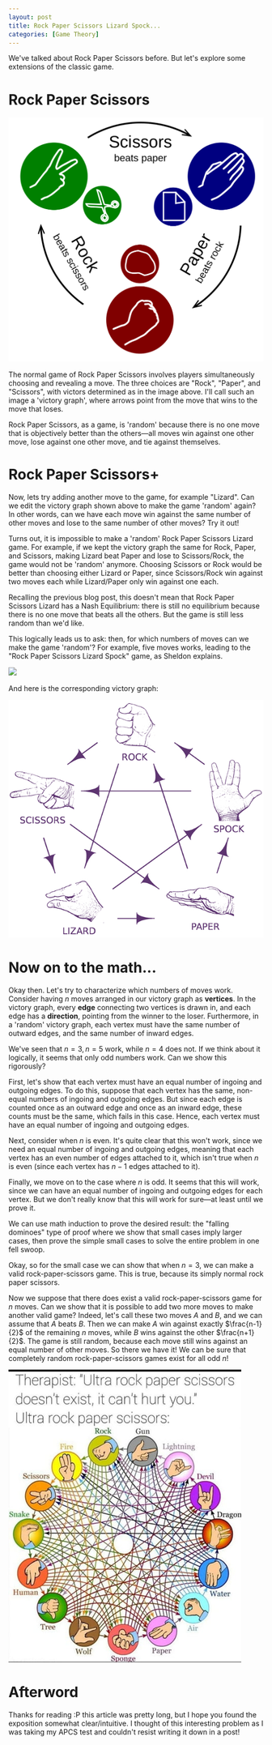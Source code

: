 ```yaml
---
layout: post
title: Rock Paper Scissors Lizard Spock...
categories: [Game Theory]
---
```


We've talked about Rock Paper Scissors before. But let's explore some extensions of the classic game.
    
<!--
<script>window.texme = { style: 'none' }</script>
<script src="https://cdn.jsdelivr.net/npm/texme@1.2.2"></script>

<textarea>
-->

# Rock Paper Scissors

![](/images/rps.png)

The normal game of Rock Paper Scissors involves players simultaneously choosing and revealing a move. The three choices are "Rock", "Paper", and "Scissors", with victors determined as in the image above. I'll call such an image a 'victory graph', where arrows point from the move that wins to the move that loses. 

Rock Paper Scissors, as a game, is 'random' because there is no one move that is objectively better than the others—all moves win against one other move, lose against one other move, and tie against themselves. 

# Rock Paper Scissors+

Now, lets try adding another move to the game, for example "Lizard". Can we edit the victory graph shown above to make the game 'random' again? In other words, can we have each move win against the same number of other moves and lose to the same number of other moves? Try it out!

Turns out, it is impossible to make a 'random' Rock Paper Scissors Lizard game. For example, if we kept the victory graph the same for Rock, Paper, and Scissors, making Lizard beat Paper and lose to Scissors/Rock, the game would not be 'random' anymore. Choosing Scissors or Rock would be better than choosing either Lizard or Paper, since Scissors/Rock win against two moves each while Lizard/Paper only win against one each. 

Recalling the previous blog post, this doesn't mean that Rock Paper Scissors Lizard has a Nash Equilibrium: there is still no equilibrium because there is no one move that beats all the others. But the game is still less random than we'd like. 

This logically leads us to ask: then, for which numbers of moves can we make the game 'random'? For example, five moves works, leading to the "Rock Paper Scissors Lizard Spock" game, as Sheldon explains.

![](https://3.bp.blogspot.com/-_HkliKF4asQ/T8GhKKyekNI/AAAAAAAAGkI/Wt3tixiCl5w/s1600/tumblr_le88b8tGf31qfey7lo1_500.jpg)

And here is the corresponding victory graph:

![](/images/rpsls.jpeg)

# Now on to the math...

Okay then. Let's try to characterize which numbers of moves work. Consider having $n$ moves arranged in our victory graph as **vertices**. In the victory graph, every **edge** connecting two vertices is drawn in, and each edge has a **direction**, pointing from the winner to the loser. Furthermore, in a 'random' victory graph, each vertex must have the same number of outward edges, and the same number of inward edges. 

We've seen that $n=3, n=5$ work, while $n=4$ does not. If we think about it logically, it seems that only odd numbers work. Can we show this rigorously?

First, let's show that each vertex must have an equal number of ingoing and outgoing edges. To do this, suppose that each vertex has the same, non-equal numbers of ingoing and outgoing edges. But since each edge is counted once as an outward edge and once as an inward edge, these counts must be the same, which fails in this case. Hence, each vertex must have an equal number of ingoing and outgoing edges.

Next, consider when $n$ is even. It's quite clear that this won't work, since we need an equal number of ingoing and outgoing edges, meaning that each vertex has an even number of edges attached to it, which isn't true when $n$ is even (since each vertex has $n-1$ edges attached to it).

Finally, we move on to the case where $n$ is odd. It seems that this will work, since we can have an equal number of ingoing and outgoing edges for each vertex. But we don't really know that this will work for sure—at least until we prove it. 

We can use math induction to prove the desired result: the "falling dominoes" type of proof where we show that small cases imply larger cases, then prove the simple small cases to solve the entire problem in one fell swoop.

Okay, so for the small case we can show that when $n=3$, we can make a valid rock-paper-scissors game. This is true, because its simply normal rock paper scissors. 

Now we suppose that there does exist a valid rock-paper-scissors game for $n$ moves. Can we show that it is possible to add two more moves to make another valid game? Indeed, let's call these two moves $A$ and $B$, and we can assume that $A$ beats $B$. Then we can make $A$ win against exactly $\frac{n-1}{2}$ of the remaining $n$ moves, while $B$ wins against the other $\frac{n+1}{2}$. The game is still random, because each move still wins against an equal number of other moves. So there we have it! We can be sure that completely random rock-paper-scissors games exist for all odd $n$!

![](/images/urps.png)

# Afterword

Thanks for reading :P this article was pretty long, but I hope you found the exposition somewhat clear/intuitive. I thought of this interesting problem as I was taking my APCS test and couldn't resist writing it down in a post!

<!--</textarea>-->